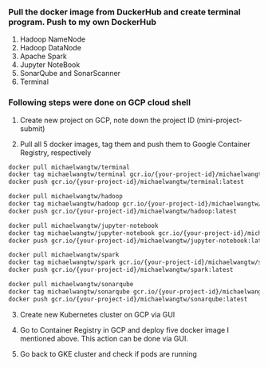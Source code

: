 ### Pull the docker image from DuckerHub and create terminal program. Push to my own DockerHub
1. Hadoop NameNode
2. Hadoop DataNode
3. Apache Spark
4. Jupyter NoteBook
5. SonarQube and SonarScanner
6. Terminal

### Following steps were done on GCP cloud shell
1. Create new project on GCP, note down the project ID (mini-project-submit)

2. Pull all 5 docker images, tag them and push them to Google Container Registry, respectively 
``` sh
docker pull michaelwangtw/terminal
docker tag michaelwangtw/terminal gcr.io/{your-project-id}/michaelwangtw/terminal:latest
docker push gcr.io/{your-project-id}/michaelwangtw/terminal:latest

docker pull michaelwangtw/hadoop
docker tag michaelwangtw/hadoop gcr.io/{your-project-id}/michaelwangtw/hadoop:latest
docker push gcr.io/{your-project-id}/michaelwangtw/hadoop:latest

docker pull michaelwangtw/jupyter-notebook
docker tag michaelwangtw/jupyter-notebook gcr.io/{your-project-id}/michaelwangtw/jupyter-notebook:latest
docker push gcr.io/{your-project-id}/michaelwangtw/jupyter-notebook:latest

docker pull michaelwangtw/spark
docker tag michaelwangtw/spark gcr.io/{your-project-id}/michaelwangtw/spark:latest
docker push gcr.io/{your-project-id}/michaelwangtw/spark:latest

docker pull michaelwangtw/sonarqube
docker tag michaelwangtw/sonarqube gcr.io/{your-project-id}/michaelwangtw/sonarqube:latest
docker push gcr.io/{your-project-id}/michaelwangtw/sonarqube:latest
```

3. Create new Kubernetes cluster on GCP via GUI

4. Go to Container Registry in GCP and deploy five docker image I mentioned above. This action can be done via GUI.

5. Go back to GKE cluster and check if pods are running



